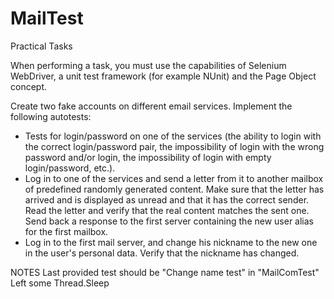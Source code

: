 # MailTest

Practical Tasks

When performing a task, you must use the capabilities of Selenium WebDriver, 
a unit test framework (for example NUnit) and the Page Object concept.

Create two fake accounts on different email services.
Implement the following autotests:
 - Tests for login/password on one of the services (the ability to login with the correct login/password pair, 
 the impossibility of login with the wrong password and/or login, 
 the impossibility of login with empty login/password, etc.).
 - Log in to one of the services and send a letter from it to another mailbox of predefined randomly generated content. 
 Make sure that the letter has arrived and is displayed as unread and that it has the correct sender. 
 Read the letter and verify that the real content matches the sent one. 
 Send back a response to the first server containing the new user alias for the first mailbox.
 - Log in to the first mail server, and change his nickname to the new one in the user's personal data. 
 Verify that the nickname has changed.

 NOTES
 Last provided test should be "Change name test" in "MailComTest"
 Left some Thread.Sleep